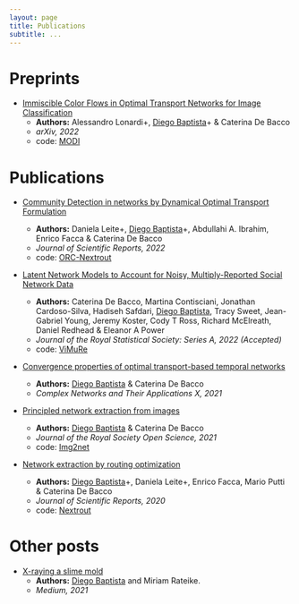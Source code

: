 ```yaml
---
layout: page
title: Publications
subtitle: ...
---
```


# Preprints

- [Immiscible Color Flows in Optimal Transport Networks for Image Classification](https://arxiv.org/pdf/2205.02938.pdf)
	- **Authors:** Alessandro Lonardi+, <ins>Diego Baptista</ins>+ & Caterina De Bacco    
	- _arXiv, 2022_
	- code: [MODI](https://github.com/aleable/MODI)

# Publications
- [Community Detection in networks by Dynamical Optimal Transport Formulation](https://www.nature.com/articles/s41598-022-20986-y)  
	- **Authors:** Daniela Leite+, <ins>Diego Baptista</ins>+, Abdullahi A. Ibrahim, Enrico Facca & Caterina De Bacco
	- _Journal of Scientific Reports, 2022_
	- code: [ORC-Nextrout](https://github.com/Danielaleite/ORC-Nextrout)

- [Latent Network Models to Account for Noisy, Multiply-Reported Social Network Data](https://arxiv.org/pdf/2112.11396.pdf) 
	- **Authors:** Caterina De Bacco, Martina Contisciani, Jonathan Cardoso-Silva, Hadiseh Safdari, <ins>Diego Baptista</ins>, Tracy Sweet, Jean-Gabriel Young, Jeremy Koster, Cody T Ross, Richard McElreath, Daniel Redhead & Eleanor A Power
	- _Journal of the Royal Statistical Society: Series A, 2022 (Accepted)_
	- code: [ViMuRe](https://github.com/latentnetworks/vimure)

- [Convergence properties of optimal transport-based temporal networks](https://link.springer.com/chapter/10.1007/978-3-030-93409-5_48)    
	- **Authors:** <ins>Diego Baptista</ins> & Caterina De Bacco
	- _Complex Networks and Their Applications X, 2021_

- [Principled network extraction from images](https://royalsocietypublishing.org/doi/10.1098/rsos.210025)
	- **Authors:** <ins>Diego Baptista</ins> & Caterina De Bacco
	- _Journal of the Royal Society Open Science, 2021_
	- code: [Img2net](https://github.com/diegoabt/Img2net)
- [Network extraction by routing optimization](https://www.nature.com/articles/s41598-020-77064-4)
	- **Authors:** <ins>Diego Baptista</ins>+, Daniela Leite+, Enrico Facca, Mario Putti & Caterina De Bacco
	- _Journal of Scientific Reports, 2020_
	- code: [Nextrout](https://github.com/Danielaleite/Nextrout)


# Other posts
- [X-raying a slime mold](https://medium.com/@dabtheuerkauf/x-raying-a-slime-mold-37984b4d6085)
	- **Authors:** <ins>Diego Baptista</ins> and Miriam Rateike.
	- _Medium, 2021_
